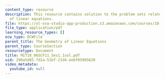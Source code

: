 ```yaml
---
content_type: resource
description: This resource contains solution to the problem sets related to the geometry
  of linear equations.
file: https://ol-ocw-studio-app-production.s3.amazonaws.com/courses/18-06sc-linear-algebra-fall-2011/290a5d857d2a51bf21d4eebf05905620_MIT18_06SCF11_Ses1.1sol.pdf
file_type: application/pdf
learning_resource_types: []
ocw_type: OCWFile
parent_title: The Geometry of Linear Equations
parent_type: CourseSection
resourcetype: Document
title: MIT18_06SCF11_Ses1.1sol.pdf
uid: 290a5d85-7d2a-51bf-21d4-eebf05905620
video_metadata:
  youtube_id: null
---
```

